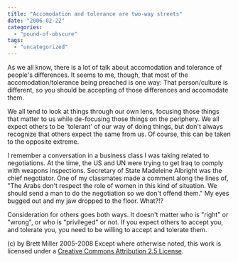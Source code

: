 ```yaml
---
title: "Accomodation and tolerance are two-way streets"
date: "2006-02-22"
categories: 
  - "pound-of-obscure"
tags: 
  - "uncategorized"
---
```


As we all know, there is a lot of talk about accomodation and tolerance of people's differences. It seems to me, though, that most of the accomodation/tolerance being preached is one way: That person/culture is different, so you should be accepting of those differences and accomodate them.  
  
We all tend to look at things through our own lens, focusing those things that matter to us while de-focusing those things on the periphery. We all expect others to be 'tolerant' of our way of doing things, but don't always recognize that others expect the same from us. Of course, this can be taken to the opposite extreme.  
  
I remember a conversation in a business class I was taking related to negotiations. At the time, the US and UN were trying to get Iraq to comply with weapons inspections. Secretary of State Madeleine Albright was the chief negotiator. One of my classmates made a comment along the lines of, "The Arabs don't respect the role of women in this kind of situation. We should send a man to do the negotiation so we don't offend them." My eyes bugged out and my jaw dropped to the floor. What?!?  
  
Consideration for others goes both ways. It doesn't matter who is "right" or "wrong", or who is "privileged" or not. If you expect others to accept you, and tolerate you, you need to be willing to accept and tolerate them.

(c) by Brett Miller 2005-2008 Except where otherwise noted, this work is licensed under a [Creative Commons Attribution 2.5 License](http://creativecommons.org/licenses/by/2.5/).
